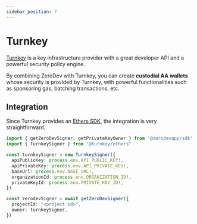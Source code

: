 ```yaml
---
sidebar_position: 7
---
```


# Turnkey

[Turnkey](https://www.turnkey.io/) is a key infrastructure provider with a great developer API and a powerful security policy engine.

By combining ZeroDev with Turnkey, you can create **custodial AA wallets** whose security is provided by Turnkey, with powerful functionalities such as sponsoring gas, batching transactions, etc.

## Integration

Since Turnkey provides an [Ethers SDK](https://turnkey.readme.io/docs/sign-with-ethers), the integration is very straightforward.

```typescript
import { getZeroDevSigner, getPrivateKeyOwner } from '@zerodevapp/sdk'
import { TurnkeySigner } from "@turnkey/ethers"

const turnkeySigner = new TurnkeySigner({
  apiPublicKey: process.env.API_PUBLIC_KEY!,
  apiPrivateKey: process.env.API_PRIVATE_KEY!,
  baseUrl: process.env.BASE_URL!,
  organizationId: process.env.ORGANIZATION_ID!,
  privateKeyId: process.env.PRIVATE_KEY_ID!,
})

const zerodevSigner = await getZeroDevSigner({
  projectId: "<project id>",
  owner: turnkeySigner,
})
```